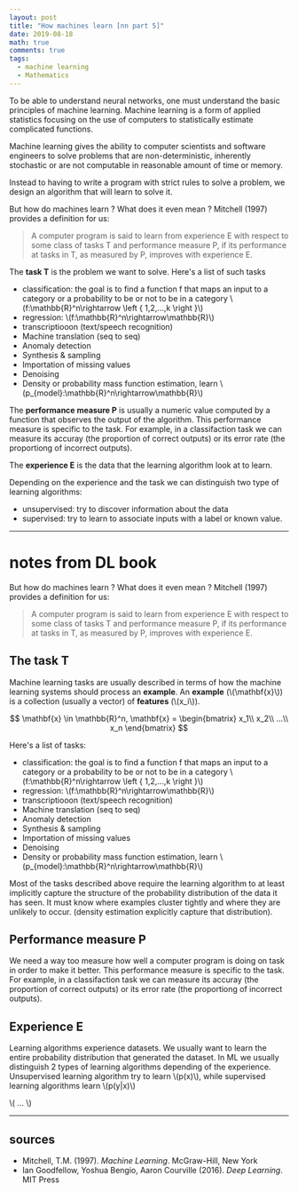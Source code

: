 ```yaml
---
layout: post
title: "How machines learn [nn part 5]"
date: 2019-08-18
math: true
comments: true
tags:
  - machine learning
  - Mathematics
---
```


To be able to understand neural networks, one must understand the basic principles
of machine learning. Machine learning is a form of applied statistics focusing
on the use of computers to statistically estimate complicated functions.

Machine learning gives the ability to computer scientists and software engineers
to solve problems that are non-deterministic, inherently stochastic or are not
computable in reasonable amount of time or memory.

Instead to having to write a program with strict rules to solve a problem, we
design an algorithm that will learn to solve it.

But how do machines learn ? What does it even mean ? Mitchell (1997) provides a
definition for us:

> A computer program is said to learn from experience E with respect to some
> class of tasks T and performance measure P, if its performance at tasks in T,
> as measured by P, improves with experience E.

The **task T** is the problem we want to solve. Here's a list of such tasks

* classification: the goal is to find a function f that maps an input to a category
or a probability to be or not to be in a category \\(f:\mathbb{R}^n\rightarrow \left \{ 1,2,...,k \right \}\\)
* regression: \\(f:\mathbb{R}^n\rightarrow\mathbb{R}\\)
* transcriptiooon (text/speech recognition)
* Machine translation (seq to seq)
* Anomaly detection
* Synthesis & sampling
* Importation of missing values
* Denoising
* Density or probability mass function estimation, learn \\(p_{model}:\mathbb{R}^n\rightarrow\mathbb{R}\\)

The **performance measure P** is usually a numeric value computed by a function
that observes the output of the algorithm. This performance measure is specific
to the task. For example, in a classifaction task we can measure its accuray (the
proportion of correct outputs) or its error rate (the proportiong of incorrect
outputs). 

The **experience E** is the data that the learning algorithm look at to learn.

Depending on the experience and the task we can distinguish two type of learning
algorithms:

* unsupervised: try to discover information about the data
* supervised: try to learn to associate inputs with a label or known value.

--------------------------------------------------------------------------------

# notes from DL book


But how do machines learn ? What does it even mean ? Mitchell (1997) provides a
definition for us:

> A computer program is said to learn from experience E with respect to some
> class of tasks T and performance measure P, if its performance at tasks in T,
> as measured by P, improves with experience E.

## The task T

Machine learning tasks are usually described in terms of how the machine learning
systems should process an **example**. An **example** (\\(\mathbf{x}\\)) is a
collection (usually a vector) of **features** (\\(x_i\\)).

$$
\mathbf{x} \in \mathbb{R}^n, \mathbf{x} = \begin{bmatrix}
x_1\\ 
x_2\\ 
...\\ 
x_n
\end{bmatrix}
$$

Here's a list of tasks:

* classification: the goal is to find a function f that maps an input to a category
or a probability to be or not to be in a category \\(f:\mathbb{R}^n\rightarrow \left \{ 1,2,...,k \right \}\\)
* regression: \\(f:\mathbb{R}^n\rightarrow\mathbb{R}\\)
* transcriptiooon (text/speech recognition)
* Machine translation (seq to seq)
* Anomaly detection
* Synthesis & sampling
* Importation of missing values
* Denoising
* Density or probability mass function estimation, learn \\(p_{model}:\mathbb{R}^n\rightarrow\mathbb{R}\\)

Most of the tasks described above require the learning algorithm to at least
implicitly capture the structure of the probability distribution of the data
it has seen. It must know where examples cluster tightly and where they are
unlikely to occur. (density estimation explicitly capture that distribution).

## Performance measure P

We need a way too measure how well a computer program is doing on task in order
to make it better. This performance measure is specific to the task. For example,
in a classifaction task we can measure its accuray (the proportion of correct
outputs) or its error rate (the proportiong of incorrect outputs). 

## Experience E

Learning algorithms experience datasets. We usually want to learn the entire
probability distribution that generated the dataset. In ML we usually distinguish
2 types of learning algorithms depending of the experience. Unsupervised learning
algorithm try to learn \\(p(x)\\), while supervised learning algorithms learn
\\(p(y|x)\\)

\\( ... \\)


--------------------------------------------------------------------------------


## sources

* Mitchell, T.M. (1997). *Machine Learning*. McGraw-Hill, New York
* Ian Goodfellow, Yoshua Bengio, Aaron Courville (2016). *Deep Learning*. MIT Press